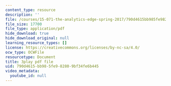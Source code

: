 ```yaml
---
content_type: resource
description: ''
file: /courses/15-071-the-analytics-edge-spring-2017/790d4615bb985fe982809bf34fe6b445_8p_4qP03AM0.pdf
file_size: 17700
file_type: application/pdf
hide_download: true
hide_download_original: null
learning_resource_types: []
license: https://creativecommons.org/licenses/by-nc-sa/4.0/
ocw_type: OCWFile
resourcetype: Document
title: 3play pdf file
uid: 790d4615-bb98-5fe9-8280-9bf34fe6b445
video_metadata:
  youtube_id: null
---
```

